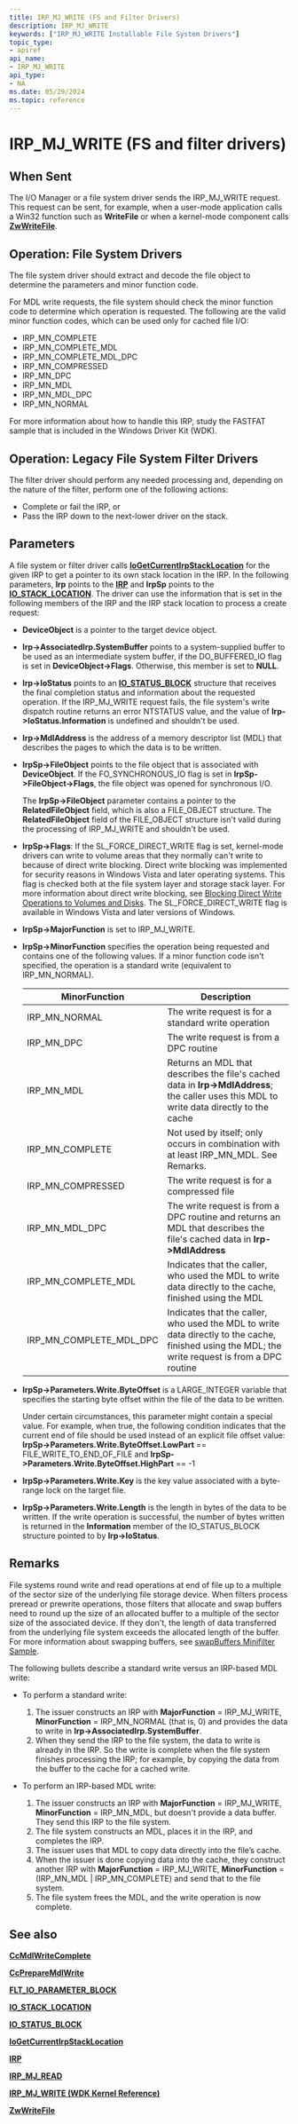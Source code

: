 ```yaml
---
title: IRP_MJ_WRITE (FS and Filter Drivers)
description: IRP_MJ_WRITE
keywords: ["IRP_MJ_WRITE Installable File System Drivers"]
topic_type:
- apiref
api_name:
- IRP_MJ_WRITE
api_type:
- NA
ms.date: 05/29/2024
ms.topic: reference
---
```


# IRP_MJ_WRITE (FS and filter drivers)

## When Sent

The I/O Manager or a file system driver sends the IRP_MJ_WRITE request. This request can be sent, for example, when a user-mode application calls a Win32 function such as **WriteFile** or when a kernel-mode component calls [**ZwWriteFile**](/windows-hardware/drivers/ddi/ntifs/nf-ntifs-ntwritefile).

## Operation: File System Drivers

The file system driver should extract and decode the file object to determine the parameters and minor function code.

For MDL write requests, the file system should check the minor function code to determine which operation is requested. The following are the valid minor function codes, which can be used only for cached file I/O:

- IRP_MN_COMPLETE
- IRP_MN_COMPLETE_MDL
- IRP_MN_COMPLETE_MDL_DPC
- IRP_MN_COMPRESSED
- IRP_MN_DPC
- IRP_MN_MDL
- IRP_MN_MDL_DPC
- IRP_MN_NORMAL

For more information about how to handle this IRP, study the FASTFAT sample that is included in the Windows Driver Kit (WDK).

## Operation: Legacy File System Filter Drivers

The filter driver should perform any needed processing and, depending on the nature of the filter, perform one of the following actions:

- Complete or fail the IRP, or
- Pass the IRP down to the next-lower driver on the stack.

## Parameters

A file system or filter driver calls [**IoGetCurrentIrpStackLocation**](/windows-hardware/drivers/ddi/wdm/nf-wdm-iogetcurrentirpstacklocation) for the given IRP to get a pointer to its own stack location in the IRP. In the following parameters, **Irp** points to the [**IRP**](/windows-hardware/drivers/ddi/wdm/ns-wdm-_irp) and **IrpSp** points to the [**IO_STACK_LOCATION**](/windows-hardware/drivers/ddi/wdm/ns-wdm-_io_stack_location). The driver can use the information that is set in the following members of the IRP and the IRP stack location to process a create request:

- **DeviceObject** is a pointer to the target device object.

- **Irp->AssociatedIrp.SystemBuffer** points to a system-supplied buffer to be used as an intermediate system buffer, if the DO_BUFFERED_IO flag is set in **DeviceObject->Flags**. Otherwise, this member is set to **NULL**.

- **Irp->IoStatus** points to an [**IO_STATUS_BLOCK**](/windows-hardware/drivers/ddi/wdm/ns-wdm-_io_status_block) structure that receives the final completion status and information about the requested operation. If the IRP_MJ_WRITE request fails, the file system's write dispatch routine returns an error NTSTATUS value, and the value of **Irp->IoStatus.Information** is undefined and shouldn't be used.

- **Irp->MdlAddress** is the address of a memory descriptor list (MDL) that describes the pages to which the data is to be written.

- **IrpSp->FileObject** points to the file object that is associated with **DeviceObject**. If the FO_SYNCHRONOUS_IO flag is set in **IrpSp->FileObject->Flags**, the file object was opened for synchronous I/O.

  The **IrpSp->FileObject** parameter contains a pointer to the **RelatedFileObject** field, which is also a FILE_OBJECT structure. The **RelatedFileObject** field of the FILE_OBJECT structure isn't valid during the processing of IRP_MJ_WRITE and shouldn't be used.

- **IrpSp->Flags**: If the SL_FORCE_DIRECT_WRITE flag is set, kernel-mode drivers can write to volume areas that they normally can't write to because of direct write blocking. Direct write blocking was implemented for security reasons in Windows Vista and later operating systems. This flag is checked both at the file system layer and storage stack layer. For more information about direct write blocking, see [Blocking Direct Write Operations to Volumes and Disks](/windows-hardware/drivers/ddi/index). The SL_FORCE_DIRECT_WRITE flag is available in Windows Vista and later versions of Windows.

- **IrpSp->MajorFunction** is set to IRP_MJ_WRITE.

- **IrpSp->MinorFunction** specifies the operation being requested and contains one of the following values. If a minor function code isn't specified, the operation is a standard write (equivalent to IRP_MN_NORMAL).

  | MinorFunction | Description |
  |---------------|-------------|
  | IRP_MN_NORMAL | The write request is for a standard write operation |
  | IRP_MN_DPC    | The write request is from a DPC routine |
  | IRP_MN_MDL    | Returns an MDL that describes the file's cached data in **Irp->MdlAddress**; the caller uses this MDL to write data directly to the cache |
  | IRP_MN_COMPLETE | Not used by itself; only occurs in combination with at least IRP_MN_MDL. See Remarks. |
  | IRP_MN_COMPRESSED | The write request is for a compressed file |
  | IRP_MN_MDL_DPC | The write request is from a DPC routine and returns an MDL that describes the file's cached data in **Irp->MdlAddress** |
  | IRP_MN_COMPLETE_MDL | Indicates that the caller, who used the MDL to write data directly to the cache, finished using the MDL |
  | IRP_MN_COMPLETE_MDL_DPC | Indicates that the caller, who used the MDL to write data directly to the cache, finished using the MDL; the write request is from a DPC routine |

- **IrpSp->Parameters.Write.ByteOffset** is a LARGE_INTEGER variable that specifies the starting byte offset within the file of the data to be written.

  Under certain circumstances, this parameter might contain a special value. For example, when true, the following condition indicates that the current end of file should be used instead of an explicit file offset value: **IrpSp->Parameters.Write.ByteOffset.LowPart** == FILE_WRITE_TO_END_OF_FILE and **IrpSp->Parameters.Write.ByteOffset.HighPart** == -1

- **IrpSp->Parameters.Write.Key** is the key value associated with a byte-range lock on the target file.

- **IrpSp->Parameters.Write.Length** is the length in bytes of the data to be written. If the write operation is successful, the number of bytes written is returned in the **Information** member of the IO_STATUS_BLOCK structure pointed to by **Irp->IoStatus**.

## Remarks

File systems round write and read operations at end of file up to a multiple of the sector size of the underlying file storage device. When filters process preread or prewrite operations, those filters that allocate and swap buffers need to round up the size of an allocated buffer to a multiple of the sector size of the associated device. If they don't, the length of data transferred from the underlying file system exceeds the allocated length of the buffer. For more information about swapping buffers, see [swapBuffers Minifilter Sample](/samples/browse/).

The following bullets describe a standard write versus an IRP-based MDL write:

- To perform a standard write:

  1. The issuer constructs an IRP with **MajorFunction** = IRP_MJ_WRITE, **MinorFunction** = IRP_MN_NORMAL (that is, 0) and provides the data to write in **Irp->AssociatedIrp.SystemBuffer**.
  2. When they send the IRP to the file system, the data to write is already in the IRP. So the write is complete when the file system finishes processing the IRP; for example, by copying the data from the buffer to the cache for a cached write.

- To perform an IRP-based MDL write:
  1. The issuer constructs an IRP with **MajorFunction** = IRP_MJ_WRITE, **MinorFunction** = IRP_MN_MDL, but doesn't provide a data buffer. They send this IRP to the file system.
  2. The file system constructs an MDL, places it in the IRP, and completes the IRP.
  3. The issuer uses that MDL to copy data directly into the file’s cache.
  4. When the issuer is done copying data into the cache, they construct another IRP with **MajorFunction** = IRP_MJ_WRITE, **MinorFunction** = (IRP_MN_MDL | IRP_MN_COMPLETE) and send that to the file system.
  5. The file system frees the MDL, and the write operation is now complete.

## See also

[**CcMdlWriteComplete**](/windows-hardware/drivers/ddi/ntifs/nf-ntifs-ccmdlwritecomplete)

[**CcPrepareMdlWrite**](/windows-hardware/drivers/ddi/ntifs/nf-ntifs-ccpreparemdlwrite)

[**FLT_IO_PARAMETER_BLOCK**](/windows-hardware/drivers/ddi/fltkernel/ns-fltkernel-_flt_io_parameter_block)

[**IO_STACK_LOCATION**](/windows-hardware/drivers/ddi/wdm/ns-wdm-_io_stack_location)

[**IO_STATUS_BLOCK**](/windows-hardware/drivers/ddi/wdm/ns-wdm-_io_status_block)

[**IoGetCurrentIrpStackLocation**](/windows-hardware/drivers/ddi/wdm/nf-wdm-iogetcurrentirpstacklocation)

[**IRP**](/windows-hardware/drivers/ddi/wdm/ns-wdm-_irp)

[**IRP_MJ_READ**](irp-mj-read.md)

[**IRP_MJ_WRITE (WDK Kernel Reference)**](../kernel/irp-mj-write.md)

[**ZwWriteFile**](/windows-hardware/drivers/ddi/ntifs/nf-ntifs-ntwritefile)
